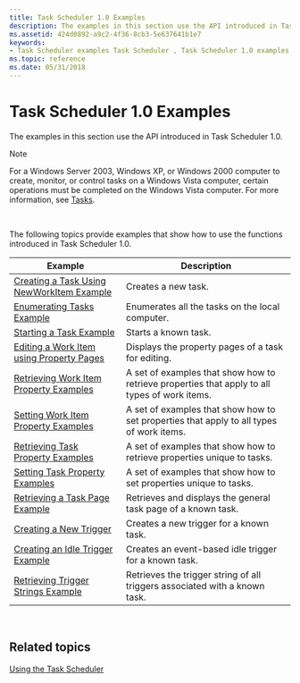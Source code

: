 ```yaml
---
title: Task Scheduler 1.0 Examples
description: The examples in this section use the API introduced in Task Scheduler 1.0.
ms.assetid: 424d0892-a9c2-4f36-8cb3-5e637641b1e7
keywords:
- Task Scheduler examples Task Scheduler , Task Scheduler 1.0 examples
ms.topic: reference
ms.date: 05/31/2018
---
```


# Task Scheduler 1.0 Examples

The examples in this section use the API introduced in Task Scheduler 1.0.

> [!Note]  
> For a Windows Server 2003, Windows XP, or Windows 2000 computer to create, monitor, or control tasks on a Windows Vista computer, certain operations must be completed on the Windows Vista computer. For more information, see [Tasks](tasks.md).

 

The following topics provide examples that show how to use the functions introduced in Task Scheduler 1.0.



| Example                                                                                    | Description                                                                                   |
|--------------------------------------------------------------------------------------------|-----------------------------------------------------------------------------------------------|
| [Creating a Task Using NewWorkItem Example](creating-a-task-using-newworkitem-example.md) | Creates a new task.                                                                           |
| [Enumerating Tasks Example](enumerating-tasks-example.md)                                 | Enumerates all the tasks on the local computer.                                               |
| [Starting a Task Example](starting-a-task-example.md)                                     | Starts a known task.                                                                          |
| [Editing a Work Item using Property Pages](editing-a-work-item-using-property-pages.md)   | Displays the property pages of a task for editing.                                            |
| [Retrieving Work Item Property Examples](retrieving-work-item-property-examples.md)       | A set of examples that show how to retrieve properties that apply to all types of work items. |
| [Setting Work Item Property Examples](setting-work-item-property-examples.md)             | A set of examples that show how to set properties that apply to all types of work items.      |
| [Retrieving Task Property Examples](retrieving-task-property-examples.md)                 | A set of examples that show how to retrieve properties unique to tasks.                       |
| [Setting Task Property Examples](setting-task-property-examples.md)                       | A set of examples that show how to set properties unique to tasks.                            |
| [Retrieving a Task Page Example](retrieving-a-task-page-example.md)                       | Retrieves and displays the general task page of a known task.                                 |
| [Creating a New Trigger](creating-a-new-trigger.md)                                       | Creates a new trigger for a known task.                                                       |
| [Creating an Idle Trigger Example](creating-an-idle-trigger-example.md)                   | Creates an event-based idle trigger for a known task.                                         |
| [Retrieving Trigger Strings Example](retrieving-trigger-strings-example.md)               | Retrieves the trigger string of all triggers associated with a known task.                    |



 

## Related topics

<dl> <dt>

[Using the Task Scheduler](using-the-task-scheduler.md)
</dt> </dl>

 

 




